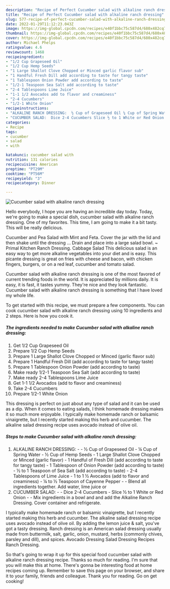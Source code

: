 ```yaml
---
description: "Recipe of Perfect Cucumber salad with alkaline ranch dressing"
title: "Recipe of Perfect Cucumber salad with alkaline ranch dressing"
slug: 577-recipe-of-perfect-cucumber-salad-with-alkaline-ranch-dressing
date: 2022-01-29T11:12:23.043Z
image: https://img-global.cpcdn.com/recipes/e40f1bbc75c587d4/680x482cq70/cucumber-salad-with-alkaline-ranch-dressing-recipe-main-photo.jpg
thumbnail: https://img-global.cpcdn.com/recipes/e40f1bbc75c587d4/680x482cq70/cucumber-salad-with-alkaline-ranch-dressing-recipe-main-photo.jpg
cover: https://img-global.cpcdn.com/recipes/e40f1bbc75c587d4/680x482cq70/cucumber-salad-with-alkaline-ranch-dressing-recipe-main-photo.jpg
author: Michael Phelps
ratingvalue: 4.6
reviewcount: 1468
recipeingredient:
- "1/2 Cup Grapeseed Oil"
- "1/2 Cup Hemp Seeds"
- "1 Large Shallot Clove Chopped or Minced garlic flavor sub"
- "1 Handful Fresh Dill add according to taste for tangy taste"
- "1 Tablespoon Onion Powder add according to taste"
- "1/2-1 Teaspoon Sea Salt add according to taste"
- "2-4 Tablespoons Lime Juice"
- "1-1 1/2 Avocados add to flavor and creaminess"
- "2-4 Cucumbers"
- "1/2-1 White Onion"
recipeinstructions:
- "ALKALINE RANCH DRESSING:  ½ Cup of Grapeseed Oil ¼ Cup of Spring Water ½ Cup of Hemp Seeds 1 Large Shallot Clove Chopped or Minced (garlic flavor) 1 Handful of Fresh Dill (add according to taste for tangy taste) 1 Tablespoon of Onion Powder (add according to taste) ½ to 1 Teaspoon of Sea Salt (add according to taste) 2-4 Tablespoons of Lime Juice 1 to 1 ½ Avocados (add to flavor and creaminess) ¼ to ½ Teaspoon of Cayenne Pepper  Blend all ingredients together. Add water, lime juice or"
- "CUCUMBER SALAD:  Dice 2-4 Cucumbers Slice ½ to 1 White or Red Onion  Mix ingredients in a bowl and and add the Alkaline Ranch Dressing. Cover container and refrigerate."
categories:
- Recipe
tags:
- cucumber
- salad
- with

katakunci: cucumber salad with 
nutrition: 131 calories
recipecuisine: American
preptime: "PT29M"
cooktime: "PT56M"
recipeyield: "3"
recipecategory: Dinner

---
```



![Cucumber salad with alkaline ranch dressing](https://img-global.cpcdn.com/recipes/e40f1bbc75c587d4/680x482cq70/cucumber-salad-with-alkaline-ranch-dressing-recipe-main-photo.jpg)

Hello everybody, I hope you are having an incredible day today. Today, we're going to make a special dish, cucumber salad with alkaline ranch dressing. One of my favorites. This time, I am going to make it a bit tasty. This will be really delicious.

Cucumber and Pea Salad with Mint and Feta. Cover the jar with the lid and then shake until the dressing … Drain and place into a large salad bowl. ~ Primal Kitchen Ranch Dressing. Cabbage Salad This delicious salad is an easy way to get more alkaline vegetables into your diet and is easy. This picante dressing is great on fries with cheese and bacon, with chicken fingers, burgers, or on a red leaf, cucumber and tomato salad.

Cucumber salad with alkaline ranch dressing is one of the most favored of current trending foods in the world. It is appreciated by millions daily. It is easy, it is fast, it tastes yummy. They're nice and they look fantastic. Cucumber salad with alkaline ranch dressing is something that I have loved my whole life.


To get started with this recipe, we must prepare a few components. You can cook cucumber salad with alkaline ranch dressing using 10 ingredients and 2 steps. Here is how you cook it.

<!--inarticleads1-->

##### The ingredients needed to make Cucumber salad with alkaline ranch dressing:

1. Get 1/2 Cup Grapeseed Oil
1. Prepare 1/2 Cup Hemp Seeds
1. Prepare 1 Large Shallot Clove Chopped or Minced (garlic flavor sub)
1. Prepare 1 Handful Fresh Dill (add according to taste for tangy taste)
1. Prepare 1 Tablespoon Onion Powder (add according to taste)
1. Make ready 1/2-1 Teaspoon Sea Salt (add according to taste)
1. Make ready 2-4 Tablespoons Lime Juice
1. Get 1-1 1/2 Avocados (add to flavor and creaminess)
1. Take 2-4 Cucumbers
1. Prepare 1/2-1 White Onion


This dressing is perfect on just about any type of salad and it can be used as a dip. When it comes to eating salads, I think homemade dressing makes it so much more enjoyable. I typically make homemade ranch or balsamic vinaigrette, but I recently started making this herb and cucumber. The alkaline salad dressing recipe uses avocado instead of olive oil. 

<!--inarticleads2-->

##### Steps to make Cucumber salad with alkaline ranch dressing:

1. ALKALINE RANCH DRESSING: -  - ½ Cup of Grapeseed Oil - ¼ Cup of Spring Water - ½ Cup of Hemp Seeds - 1 Large Shallot Clove Chopped or Minced (garlic flavor) - 1 Handful of Fresh Dill (add according to taste for tangy taste) - 1 Tablespoon of Onion Powder (add according to taste) - ½ to 1 Teaspoon of Sea Salt (add according to taste) - 2-4 Tablespoons of Lime Juice - 1 to 1 ½ Avocados (add to flavor and creaminess) - ¼ to ½ Teaspoon of Cayenne Pepper -  - Blend all ingredients together. Add water, lime juice or
1. CUCUMBER SALAD: -  - Dice 2-4 Cucumbers - Slice ½ to 1 White or Red Onion -  - Mix ingredients in a bowl and and add the Alkaline Ranch Dressing. Cover container and refrigerate.


I typically make homemade ranch or balsamic vinaigrette, but I recently started making this herb and cucumber. The alkaline salad dressing recipe uses avocado instead of olive oil. By adding the lemon juice &amp; salt, you&#39;ve got a tasty dressing. Ranch dressing is an American salad dressing usually made from buttermilk, salt, garlic, onion, mustard, herbs (commonly chives, parsley and dill), and spices. Avocado Dressing Salad Dressing Recipes Ranch Dressing. 

So that's going to wrap it up for this special food cucumber salad with alkaline ranch dressing recipe. Thanks so much for reading. I'm sure that you will make this at home. There's gonna be interesting food at home recipes coming up. Remember to save this page on your browser, and share it to your family, friends and colleague. Thank you for reading. Go on get cooking!

